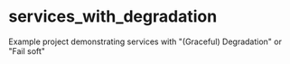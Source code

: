 # services_with_degradation
Example project demonstrating services with "(Graceful) Degradation" or "Fail soft"
